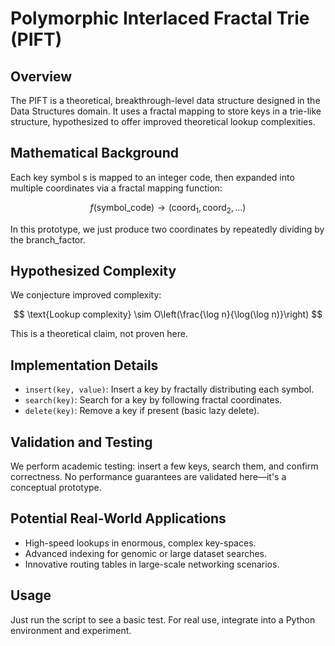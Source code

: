 # Polymorphic Interlaced Fractal Trie (PIFT)

## Overview

The PIFT is a theoretical, breakthrough-level data structure designed in the Data Structures domain. 
It uses a fractal mapping to store keys in a trie-like structure, hypothesized to offer 
improved theoretical lookup complexities.

## Mathematical Background

Each key symbol s is mapped to an integer code, then expanded into multiple coordinates 
via a fractal mapping function:

$$
f(\text{symbol\_code}) \rightarrow (\text{coord}_1, \text{coord}_2, \ldots)
$$

In this prototype, we just produce two coordinates by repeatedly dividing by the branch_factor.

## Hypothesized Complexity

We conjecture improved complexity:

$$
\text{Lookup complexity} \sim O\left(\frac{\log n}{\log(\log n)}\right)
$$

This is a theoretical claim, not proven here.

## Implementation Details

- `insert(key, value)`: Insert a key by fractally distributing each symbol.
- `search(key)`: Search for a key by following fractal coordinates.
- `delete(key)`: Remove a key if present (basic lazy delete).

## Validation and Testing

We perform academic testing: insert a few keys, search them, and confirm correctness.
No performance guarantees are validated here—it's a conceptual prototype.

## Potential Real-World Applications

- High-speed lookups in enormous, complex key-spaces.
- Advanced indexing for genomic or large dataset searches.
- Innovative routing tables in large-scale networking scenarios.

## Usage

Just run the script to see a basic test. For real use, integrate into a Python environment and experiment.
